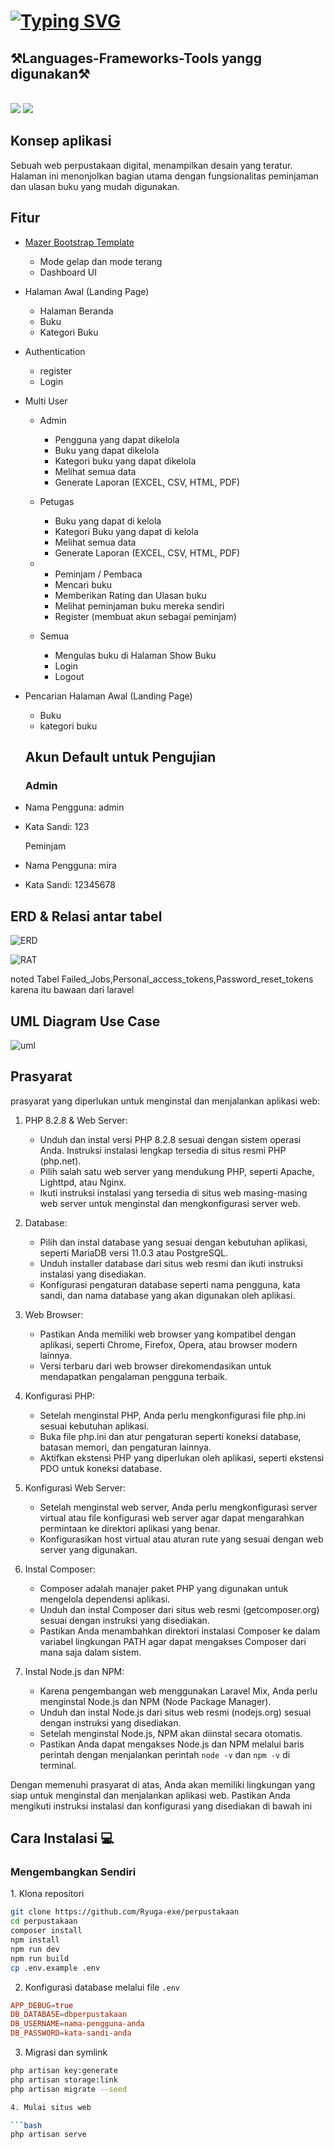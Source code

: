 
<h1 align="left">
  <a href="https://git.io/typing-svg"><img src="https://readme-typing-svg.herokuapp.com?font=Fira+Code&duration=3000&pause=1000&color=FFFFFF&random=false&width=435&lines=Halo%F0%9F%91%8B+perkenalkan+saya;mohamad+robby+saputra+12+PPL+1;Membuat+projek+web+perpustakaan" alt="Typing SVG" /></a>
</h1>

<h2 align="left">⚒️Languages-Frameworks-Tools yangg digunakan⚒️</h2>
<br/>
<div align="left">
    <img src="https://skillicons.dev/icons?i=laravel,bootstrap,html,css,vscode,github,git" />
    <img src="https://skillicons.dev/icons?i=nodejs,javascript,typescript,mysql" /><br>
</div>

<h2 id="tentang">Konsep aplikasi</h2>

Sebuah web perpustakaan digital, menampilkan desain yang teratur. Halaman ini menonjolkan bagian utama dengan fungsionalitas peminjaman dan ulasan buku yang mudah digunakan.

<h2 id="fitur">Fitur</h2>

-   [Mazer Bootstrap Template](https://github.com/zuramai/mazer)
    -   Mode gelap dan mode terang 
    -   Dashboard UI
-   Halaman Awal (Landing Page)
    -   Halaman Beranda
    -   Buku
    -   Kategori Buku
-   Authentication
    -   register
    -   Login
-   Multi User
    -   Admin
        -   Pengguna yang dapat dikelola 
        -   Buku yang dapat dikelola
        -   Kategori buku yang dapat dikelola
        -   Melihat semua data
        -   Generate Laporan (EXCEL, CSV, HTML, PDF)
    -   Petugas
        -   Buku yang dapat di kelola
        -   Kategori Buku yang dapat di kelola
        -   Melihat semua data
        -   Generate Laporan (EXCEL, CSV, HTML, PDF)
    
    -   -   Peminjam / Pembaca
        -   Mencari buku
        -   Memberikan Rating dan Ulasan buku
        -   Melihat peminjaman buku mereka sendiri
        -   Register (membuat akun sebagai peminjam)
    -   Semua
        -   Mengulas buku di Halaman Show Buku
        -   Login
        -   Logout
-   Pencarian Halaman Awal (Landing Page)
    -   Buku
    -   kategori buku
    
    <h2 id="testing-account">Akun Default untuk Pengujian</h2>
    
    ### Admin

-   Nama Pengguna: admin
-   Kata Sandi: 123

      Peminjam

-   Nama Pengguna: mira
-   Kata Sandi: 12345678


<h2 id="demo"> ERD & Relasi antar tabel</h2>

![ERD](https://github.com/Ryuga-exe/perpustakaan/assets/90815976/218734a7-9c59-4e92-b078-47c5f83ead5b)

![RAT](https://github.com/Ryuga-exe/perpustakaan/assets/90815976/74befc72-7267-46bf-8436-bf51f9a2c6ae)


noted
Tabel Failed_Jobs,Personal_access_tokens,Password_reset_tokens karena itu bawaan dari laravel


<h2 id="demo"> UML Diagram Use Case</h2>


![uml](https://github.com/Ryuga-exe/perpustakaan/assets/90815976/cfa4edce-bc40-4c99-93eb-ae950e9a4145)


<h2 id="pre-requisite"> Prasyarat</h2>

prasyarat yang diperlukan untuk menginstal dan menjalankan aplikasi web:

1. PHP 8.2.8 & Web Server:
   - Unduh dan instal versi PHP 8.2.8 sesuai dengan sistem operasi Anda. Instruksi instalasi lengkap tersedia di situs resmi PHP (php.net).
   - Pilih salah satu web server yang mendukung PHP, seperti Apache, Lighttpd, atau Nginx.
   - Ikuti instruksi instalasi yang tersedia di situs web masing-masing web server untuk menginstal dan mengkonfigurasi server web.

2. Database:
   - Pilih dan instal database yang sesuai dengan kebutuhan aplikasi, seperti MariaDB versi 11.0.3 atau PostgreSQL.
   - Unduh installer database dari situs web resmi dan ikuti instruksi instalasi yang disediakan.
   - Konfigurasi pengaturan database seperti nama pengguna, kata sandi, dan nama database yang akan digunakan oleh aplikasi.

3. Web Browser:
   - Pastikan Anda memiliki web browser yang kompatibel dengan aplikasi, seperti Chrome, Firefox, Opera, atau browser modern lainnya.
   - Versi terbaru dari web browser direkomendasikan untuk mendapatkan pengalaman pengguna terbaik.

4. Konfigurasi PHP:
   - Setelah menginstal PHP, Anda perlu mengkonfigurasi file php.ini sesuai kebutuhan aplikasi.
   - Buka file php.ini dan atur pengaturan seperti koneksi database, batasan memori, dan pengaturan lainnya.
   - Aktifkan ekstensi PHP yang diperlukan oleh aplikasi, seperti ekstensi PDO untuk koneksi database.

5. Konfigurasi Web Server:
   - Setelah menginstal web server, Anda perlu mengkonfigurasi server virtual atau file konfigurasi web server agar dapat mengarahkan permintaan ke direktori aplikasi yang benar.
   - Konfigurasikan host virtual atau aturan rute yang sesuai dengan web server yang digunakan.

6. Instal Composer:
   - Composer adalah manajer paket PHP yang digunakan untuk mengelola dependensi aplikasi.
   - Unduh dan instal Composer dari situs web resmi (getcomposer.org) sesuai dengan instruksi yang disediakan.
   - Pastikan Anda menambahkan direktori instalasi Composer ke dalam variabel lingkungan PATH agar dapat mengakses Composer dari mana saja dalam sistem.

7. Instal Node.js dan NPM:
   - Karena pengembangan web menggunakan Laravel Mix, Anda perlu menginstal Node.js dan NPM (Node Package Manager).
   - Unduh dan instal Node.js dari situs web resmi (nodejs.org) sesuai dengan instruksi yang disediakan.
   - Setelah menginstal Node.js, NPM akan diinstal secara otomatis.
   - Pastikan Anda dapat mengakses Node.js dan NPM melalui baris perintah dengan menjalankan perintah `node -v` dan `npm -v` di terminal.

Dengan memenuhi prasyarat di atas, Anda akan memiliki lingkungan yang siap untuk menginstal dan menjalankan aplikasi web. Pastikan Anda mengikuti instruksi instalasi dan konfigurasi yang disediakan di bawah ini

<h2 id="installation">Cara Instalasi 💻</h2>

<h3 id="develop-yourself"> Mengembangkan Sendiri</h3>
1. Klona repositori

```bash
git clone https://github.com/Ryuga-exe/perpustakaan
cd perpustakaan
composer install
npm install
npm run dev
npm run build
cp .env.example .env
```
2. Konfigurasi database melalui file `.env`

```conf
APP_DEBUG=true
DB_DATABASE=dbperpustakaan
DB_USERNAME=nama-pengguna-anda
DB_PASSWORD=kata-sandi-anda
```

3. Migrasi dan symlink

```bash
php artisan key:generate
php artisan storage:link
php artisan migrate --seed

4. Mulai situs web

```bash
php artisan serve
```



